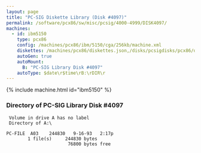 ```yaml
---
layout: page
title: "PC-SIG Diskette Library (Disk #4097)"
permalink: /software/pcx86/sw/misc/pcsig/4000-4999/DISK4097/
machines:
  - id: ibm5150
    type: pcx86
    config: /machines/pcx86/ibm/5150/cga/256kb/machine.xml
    diskettes: /machines/pcx86/diskettes.json,/disks/pcsigdisks/pcx86/diskettes.json
    autoGen: true
    autoMount:
      B: "PC-SIG Library Disk #4097"
    autoType: $date\r$time\rB:\rDIR\r
---
```


{% include machine.html id="ibm5150" %}

### Directory of PC-SIG Library Disk #4097

     Volume in drive A has no label
     Directory of A:\

    PC-FILE  A03    244830   9-16-93   2:17p
            1 file(s)     244830 bytes
                           76800 bytes free
